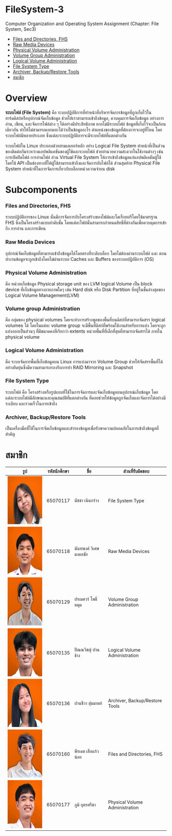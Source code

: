 # FileSystem-3

Computer Organization and Operating System Assignment (Chapter: File System, Sec3)

- [Files and Directories, FHS](https://github.com/65070118/File-System-3/tree/main/160%20Files%20and%20Directories%2C%20FHS)
- [Raw Media Devices](https://github.com/65070118/File-System-3/tree/main/118%20Raw%20Media%20Devices)
- [Physical Volume Administration](https://github.com/65070118/File-System-3/tree/main/177%20Physical%20Volume%20Administration)
- [Volume Group Administration](https://github.com/65070118/File-System-3/tree/main/129%20Volume%20Group%20Administration)
- [Logical Volume Administration](https://github.com/65070118/File-System-3/tree/main/135%20Logical%20Volume%20Administration)
- [File System Type](https://github.com/65070118/File-System-3/tree/main/117%20File%20System%20Type)
- [Archiver, Backup/Restore Tools](https://github.com/65070118/File-System-3/tree/main/136%20Archiver%2C%20Backup_Restore%20Tools)
- [สมาชิก](https://github.com/65070118/File-System-3?tab=readme-ov-file#%E0%B8%AA%E0%B8%A1%E0%B8%B2%E0%B8%8A%E0%B8%B4%E0%B8%81)


# Overview
**ระบบไฟล์ (File System)** คือ ระบบปฏิบัติการที่ทำหน้าที่บริหารจัดการข้อมูลที่ถูกเก็บไว้ในฮาร์ดดิสก์หรืออุปกรณ์จัดเก็บข้อมูล ช่วยให้เราสามารถเข้าถึงข้อมูล, ควบคุมการจัดเก็บข้อมูล  อย่างการอ่าน, เขียน, และจัดการไฟล์ต่าง ๆ ได้อย่างมีประสิทธิภาพ หากไม่มีระบบไฟล์ ข้อมูลที่เก็บไว้จะเป็นก้อนเดียวกัน ทำให้ไม่สามารถแยกแยะได้ว่าเป็นข้อมูลอะไร ตำแหน่งของข้อมูลที่ต้องการจะอยู่ที่ไหน โดยระบบไฟล์มีหลายประเภท ซึ่งแต่ละระบบปฏิบัติการจะมีระบบไฟล์ที่แตกต่างกัน 

ระบบไฟล์ใน Linux ประกอบด้วยสามเลเยอร์หลัก อย่าง Logical File System ทำหน้าที่เป็นส่วนของติดต่อกันระหว่างแอปพลิแคชันของผู้ใช้และระบบไฟล์ ช่วยอำนวยความสะดวกในใช้งานต่างๆ เช่น การเปิดปิดไฟล์ การอ่านไฟล์ ส่วน Virtual File System ให้การเข้าถึงข้อมูลแก่แอปพลิเคชันผู้ใช้ โดยใช้ API เป็นช่องทางที่ให้ผู้ใช้สามารถเข้าถึงและจัดการกับไฟล์ได้ ส่วนสุดท้าย Physical File System ทำหน้าที่ในการจัดการเกี่ยวกับบล็อกหน่วความจำบน disk 

# Subcomponents

### Files and Directories, FHS
ระบบปฏิบัติการของ Linux นั้นมีการจัดการกับโครงสร้างของไฟล์และไดเร็กทอรีโดยใช้มาตรฐาน FHS ซึ่งเป็นโครงสร้างแบบลำดับชั้น โดยแต่ละไฟล์นั้นสามารถกำหนดสิทธิ์ที่ต่างกันเพื่อควบคุมการเข้าถึง การอ่าน และการเขียน

### Raw Media Devices
อุปกรณ์จัดเก็บข้อมูลที่สามารถเข้าถึงข้อมูลได้โดยตรงที่ระดับบล็อก โดยไม่ต้องผ่านระบบไฟล์ และ ตอนทำงานข้อมูลจะถูกเข้าถึงโดยไม่ผ่านระบบ Caches และ Buffers ของระบบปฏิบัติการ (OS)

### Physical Volume Administration
คือ หน่วยเก็บข้อมูล Physical storage unit ของ LVM logical Volume เป็น block device ที่เก็บข้อมูลทางกายภาพใดๆ เช่น Hard disk หรือ Disk Partition ที่อยู่ในชั้นล่างสุดของ Logical Volume Management(LVM)

### Volume group Administration
คือ กลุ่มของ physical volumes โดยจะทำการสร้างพูลของพื้นที่บนดิสก์ที่สามารถจัดสรร logical volumes ได้ โดยในแต่ละ volume group จะมีพื้นที่ดิสก์ที่พร้อมใช้งานสำหรับการแบ่ง โดยจะถูกแบ่งออกเป็นส่วนๆ ที่มีขนาดคงที่เรียกว่า extents หน่วยพื้นที่ที่เล็กที่สุดที่สามารถจัดสรรได้ ภายใน physical volume

### Logical Volume Administration
คือ ระบบจัดการพื้นที่เก็บข้อมูลบน Linux การแบ่งมาจาก Volume Group ช่วยให้จัดสรรพื้นที่ได้อย่างยึดยุ่นซึ่งมีความสามารถรองรับการทำ RAID Mirroring และ Snapshot

### File System Type
ระบบไฟล์ คือ โครงสร้างหรือรูปแบบที่ใช้ในการจัดการและจัดเก็บข้อมูลบนอุปกรณ์เก็บข้อมูล โดยแต่ละระบบไฟล์มีลักษณะและคุณสมบัติที่แตกต่างกัน ที่คอยช่วยให้ข้อมูลถูกจัดเก็บและจัดการได้อย่างมีระเบียบ และรวดเร็วในการเข้าถึง

### Archiver, Backup/Restore Tools
เป็นเครื่องมือที่ใช้ในการจัดเก็บข้อมูลและสำรองข้อมูลเพื่อรักษาความปลอดภัยในการเข้าถึงข้อมูลที่สำคัญ


# สมาชิก

| รูป | รหัสนักศึกษา     | ชื่อ                  | ส่วนที่รับผิดชอบ               |
| --- | -------- | --------------------- | ------------------------------ |
|   <img height="150" src="img/Nam.png" width="150"/>  | 65070117 | นัชชา เนินกร่าง       | File System Type               |
|   <img height="150" src="img/Tum (1).png" width="150"/>  | 65070118 | นันทพงศ์ วิเศษมงคลชัย | Raw Media Devices              |
|   <img height="150" src="img/best.png"/>  | 65070129 | ปรเมศวร์ โพธิ์หมุด    | Volume Group Administration    |
|   <img height="150" src="img/Moss.png" width="150"/>  | 65070135 | ปัณณวิชญ์ ปานช้าง     | Logical Volume Administration |
|   <img height="150" src="img/Folk.png" width="150"/>  | 65070136 | ปานชีวา สุ่มมาตย์     | Archiver, Backup/Restore Tools |
|   <img height="150" src="img/del3.png" width="150"/>  | 65070160 | พีรเดช เสือแก้วน้อย   | Files and Directories, FHS     |
|   <img height="150" src="img/Phum.png" width="150"/>  | 65070177 | ภูมิ บุตรศรีชา        | Physical Volume Administration  |
